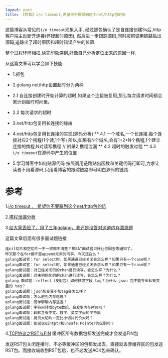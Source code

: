 ```yaml
---
layout: post
title: 【转载】i/o timeout,希望你不要踩到这个net/http包的坑
---
```


这篇博客从常见的`i/o timeout`现象入手,
经过抓包确认了是自连接创建3s后,http客户端主动断开连接(怀疑超时原因),
然后进一步跟踪源码,同时按照调用链路贴出源码,追踪出了超时原因和超时错误产生的位置.

整个过程环环相扣,读完印象深刻,好像自己分析定位出来的原因一样. 

从这篇文章可以学会如下技能:

* 1.抓包

* 2.golang net/http设置超时分为两种
* 2.1 自连接创建时开始计算的超时,如果这个连接被复用,那么每次请求时间都会累计到超时时间里。
* 2.2 每次请求的超时

* 3.net/http包复用长连接的缘由

* 4.net/http包复用长连接的实现(源码分析)
** 4.1 一个域名,一个长连接,每个连接对应2个携程(1个读,1个写)
所以,如果有N个域名,会有1+2*N个携程,1个建立连接的携程,N对读写携程 // 附录2,携程泄漏
** 4.2 超时的触发过程
** 4.3 `i/o timeout`在源码中产生的位置

* 5.学习博客中如何贴源代码
按照调用链路贴出函数和关键代码行即可,力求让读者不用看源码,只用看博客的跟踪链路即可明白源码的链路.

# 参考
1.[i/o timeout ， 希望你不要踩到这个net/http包的坑](https://mp.weixin.qq.com/s/nifRx6FI2MclXiJqBIWFDw)

2.[携程泄漏分析](https://mp.weixin.qq.com/s?__biz=MzAwMDAxNjU4Mg==&mid=2247483794&idx=1&sn=0b617bf9acffc17afa5b3278d3d32eef&scene=21#wechat_redirect)

3.[给大家丢脸了，用了三年golang，我还是没答对这道内存泄漏题](https://mp.weixin.qq.com/s?__biz=MzAwMDAxNjU4Mg==&mid=2247483794&idx=1&sn=0b617bf9acffc17afa5b3278d3d32eef&scene=21#wechat_redirect)

这篇文章后面有很多面试题链接
```
连nil切片和空切片一不一样都不清楚？那BAT面试官只好让你回去等通知了。
昨天那个在for循环里append元素的同事，今天还在么？
golang面试官：for select时，如果通道已经关闭会怎么样？如果只有一个case呢？
golang面试官：for select时，如果通道已经关闭会怎么样？如果只有一个case呢？
golang面试题：对已经关闭的的chan进行读写，会怎么样？为什么？
golang面试题：对未初始化的的chan进行读写，会怎么样？为什么？
golang 面试题：reflect（反射包）如何获取字段 tag？为什么 json 包不能导出私有变量的 tag？
golang面试题：json包变量不加tag会怎么样？
golang面试题：怎么避免内存逃逸？
golang面试题：简单聊聊内存逃逸？
golang面试题：字符串转成byte数组，会发生内存拷贝吗？
golang面试题：翻转含有中文、数字、英文字母的字符串
golang面试题：拷贝大切片一定比小切片代价大吗？
golang面试题：能说说uintptr和unsafe.Pointer的区别吗？
```

4.[TCP协议之RST与FIN](https://blog.csdn.net/yangguosb/article/details/79224872)
缓冲区所有数据包都发送完成才会发送FIN包

发送RST包关闭连接时，不必等缓冲区的包都发出去，直接就丢弃缓存区的包发送RST包。而接收端收到RST包后，也不必发送ACK包来确认。